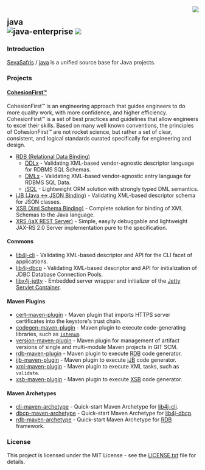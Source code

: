 <img src="https://www.cohesionfirst.org/logo.png" align="right">

## java<br>![java-enterprise][java-enterprise] <a href="https://www.cohesionfirst.org/"><img src="https://img.shields.io/badge/CohesionFirst%E2%84%A2--blue.svg"></a>

### Introduction

[SevaSafris][SevaSafris] / [java][java] is a unified source base for Java projects.

### Projects

#### [CohesionFirst™](https://www.cohesionfirst.org/)

CohesionFirst™ is an engineering approach that guides engineers to do more quality work, with more confidence, and higher efficiency. CohesionFirst™ is a set of best practices and guidelines that allow engineers to excel their skills. Based on many well known conventions, the principles of CohesionFirst™ are not rocket science, but rather a set of clear, consistent, and logical standards curated specifically for engineering and design.

* [RDB (Relational Data Binding)][rdb]
  * [DDLx][rdb-ddlx] - Validating XML-based vendor-agnostic descriptor language for RDBMS SQL Schemas.
  * [DMLx][rdb-dmlx] - Validating XML-based vendor-agnostic entry language for RDBMS SQL Data.
  * [jSQL][rdb-jsql] - Lightweight ORM solution with strongly typed DML semantics.
* [jJB (Java <-> JSON Binding)][jjb] - Validating XML-based descriptor schema for JSON classes.
* [XSB (Xml Schema Binding)][xsb] - Complete solution for binding of XML Schemas to the Java language.
* [XRS (jaX REST Server)][xrs] - Simple, easyily debuggable and lightweight JAX-RS 2.0 Server implementation pure to the specification.

#### **Commons**

* [lib4j-cli][lib4j-cli] - Validating XML-based descriptor and API for the CLI facet of applications.
* [lib4j-dbcp][lib4j-dbcp] - Validating XML-based descriptor and API for initialization of JDBC Database Connection Pools.
* [libx4j-jetty][libx4j-jetty] - Embedded server wrapper and initializer of the [Jetty Servlet Container][jetty].

#### **Maven Plugins**

* [cert-maven-plugin][cert-maven-plugin] - Maven plugin that imports HTTPS server certificates into the keystore's trust chain.
* [codegen-maven-plugin][codegen-maven-plugin] - Maven plugin to execute code-generating libraries, such as [`istenum`][ISTEnumGenerator.java].
* [version-maven-plugin][version-maven-plugin] - Maven plugin for management of artifact versions of single and multi-module Maven projects in GIT SCM.
* [rdb-maven-plugin][rdb-maven-plugin] - Maven plugin to execute [RDB][rdb] code generator.
* [jjb-maven-plugin][jjb-maven-plugin] - Maven plugin to execute [jJB][jjb] code generator.
* [xml-maven-plugin][xml-maven-plugin] - Maven plugin to execute XML tasks, such as `validate`.
* [xsb-maven-plugin][xsb-maven-plugin] - Maven plugin to execute [XSB][xsb] code generator.

#### **Maven Archetypes**

* [cli-maven-archetype][cli-maven-archetype] - Quick-start Maven Archetype for [lib4j-cli][lib4j-cli].
* [dbcp-maven-archetype][dbcp-maven-archetype] - Quick-start Maven Archetype for [lib4j-dbcp][lib4j-dbcp].
* [rdb-maven-archetype][rdb-maven-archetype] - Quick-start Maven Archetype for [RDB][rdb] framework.

### License

This project is licensed under the MIT License - see the [LICENSE.txt](LICENSE.txt) file for details.

[cert-maven-plugin]: https://github.com/lib4j/cert-maven-plugin
[cli-maven-archetype]: https://github.com/lib4j/cli-maven--archetype
[codegen-maven-plugin]: https://github.com/lib4j/codegen-maven-plugin
[dbcp-maven-archetype]: https://github.com/lib4j/dbcp-maven-archetype
[ISTEnumGenerator.java]: https://github.com/SevaSafris/java/blob/master/algo/src/main/java/org/lib4j/search/ISTEnumGenerator.java
[java-enterprise]: https://img.shields.io/badge/java-enterprise-blue.svg
[java]: https://github.com/SevaSafris/java
[jetty]: http://www.eclipse.org/jetty/
[jjb-maven-plugin]: https://github.com/libx4j/jjb-maven-plugin
[jjb]: https://github.com/libx4j/jjb
[libx4j-jetty]: https://github.com/libx4j/jetty
[lib4j-cli]: https://github.com/lib4j/cli
[lib4j-dbcp]: https://github.com/lib4j/dbcp
[rdb-ddlx]: https://github.com/libx4j/rdb/blob/master/ddlx
[rdb-dmlx]: https://github.com/libx4j/rdb/blob/master/dmlx
[rdb-jsql]: https://github.com/libx4j/rdb/blob/master/jsql
[rdb-maven-archetype]: https://github.com/libx4j/rdb-maven-archetype
[rdb-maven-plugin]: https://github.com/libx4j/rdb-maven-plugin
[rdb]: https://github.com/libx4j/rdb
[SevaSafris]: https://github.com/SevaSafris
[version-maven-plugin]: https://github.com/lib4j/version-maven-plugin
[xml-maven-plugin]: https://github.com/lib4j/xml-maven-plugin
[xrs]: https://github.com/libx4j/xrs
[xsb-maven-plugin]: https://github.com/libx4j/xsb-maven-plugin
[xsb]: https://github.com/libx4j/xsb